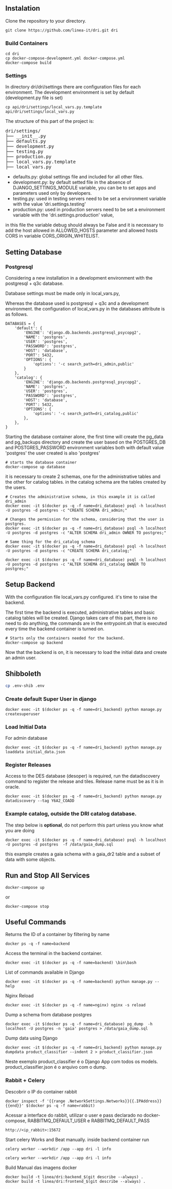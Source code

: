 ## Instalation

Clone the repository to your directory.

```
git clone https://github.com/linea-it/dri.git dri

```

### Build Containers

```
cd dri
cp docker-compose-development.yml docker-compose.yml
docker-compose build
```

### Settings

In directory dri/dri/settings there are configuration files for each environment.
The development environment is set by default (development.py file is set)

```
cp api/dri/settings/local_vars.py.template api/dri/settings/local_vars.py
```

The structure of this part of the project is:
<pre>
dri/settings/
├── __init__.py
├── defaults.py
├── development.py
├── testing.py
├── production.py
├── local_vars.py.template
├── local_vars.py
</pre>

* defaults.py: global settings file and included for all other files.
* development.py: by default setted file in the absence of DJANGO_SETTINGS_MODULE variable, you can be to set apps and parameters used only by developers.
* testing.py: used in testing servers need to be set a environment variable with the value 'dri.settings.testing'
* production.py: used in production servers need to be set a environment variable with the 'dri.settings.production' value,

 in this file the variable debug should always be False and it is necessary to add the host allowed in ALLOWED_HOSTS
 parameter and allowed hosts CORS in variable CORS_ORIGIN_WHITELIST.

## Setting Database

###  Postgresql
Considering a new installation in a development environment with the postgresql + q3c database.

Database settings must be made only in local_vars.py,

Whereas the database used is postgresql + q3c and a development environment. the configuration of local_vars.py in the databases attribute is as follows.

```
DATABASES = {
    'default': {
        'ENGINE': 'django.db.backends.postgresql_psycopg2',
        'NAME': 'postgres',
        'USER': 'postgres',
        'PASSWORD': 'postgres',
        'HOST': 'database',
        'PORT': 5432,
        'OPTIONS': {
            'options': '-c search_path=dri_admin,public'
        }
    },
    'catalog': {
        'ENGINE': 'django.db.backends.postgresql_psycopg2',
        'NAME': 'postgres',
        'USER': 'postgres',
        'PASSWORD': 'postgres',
        'HOST': 'database',
        'PORT': 5432,
        'OPTIONS': {
            'options': '-c search_path=dri_catalog,public'
        },
    },
}
```

Starting the database container alone, the first time will create the pg_data and pg_backups directory and create the user based on the POSTGRES_DB and POSTGRES_PASSWORD environment variables both with default value 'postgres' the user created is also 'postgres'

```
# starts the database container
docker-compose up database
```

it is necessary to create 2 schemas, one for the administrative tables and the other for catalog tables.
in the catalog schema are the tables created by the users.

```
# Creates the administrative schema, in this example it is called dri_admin
docker exec -it $(docker ps -q -f name=dri_database) psql -h localhost -U postgres -d postgres -c "CREATE SCHEMA dri_admin;"

# Changes the permission for the schema, considering that the user is postgres.
docker exec -it $(docker ps -q -f name=dri_database) psql -h localhost -U postgres -d postgres -c "ALTER SCHEMA dri_admin OWNER TO postgres;"

# Same thing for the dri_catalog schema
docker exec -it $(docker ps -q -f name=dri_database) psql -h localhost -U postgres -d postgres -c "CREATE SCHEMA dri_catalog;"

docker exec -it $(docker ps -q -f name=dri_database) psql -h localhost -U postgres -d postgres -c "ALTER SCHEMA dri_catalog OWNER TO postgres;"

```

## Setup Backend

With the configuration file local_vars.py configured. it's time to raise the backend.

The first time the backend is executed, administrative tables and basic catalog tables will be created.
Django takes care of this part, there is no need to do anything, the commands are in the entrypoint.sh that is executed every time the backend container is turned on.

```
# Starts only the containers needed for the backend.
docker-compose up backend
```

Now that the backend is on, it is necessary to load the initial data and create an admin user.

## Shibboleth
```bash
cp .env-shib .env
```

### Create default Super User in django

```
docker exec -it $(docker ps -q -f name=dri_backend) python manage.py createsuperuser
```

### Load Initial Data

For admin database

```
docker exec -it $(docker ps -q -f name=dri_backend) python manage.py loaddata initial_data.json
```

### Register Releases

Access to the DES database (desoper) is required, run the datadiscovery command to register the release and tiles. Release name must be as it is in oracle.

```
docker exec -it $(docker ps -q -f name=dri_backend) python manage.py datadiscovery --tag Y6A2_COADD
```

### Example catalog, outside the DRI catalog database.

The step below is **optional**, do not perform this part unless you know what you are doing

```
docker exec -it $(docker ps -q -f name=dri_database) psql -h localhost -U postgres -d postgres  -f /data/gaia_dump.sql
```

this example creates a gaia schema with a gaia_dr2 table and a subset of data with some objects.

## Run and Stop All Services

```
docker-compose up
```

or

```
docker-compose stop
```

## Useful Commands

Returns the ID of a container by filtering by name

```
docker ps -q -f name=backend
```

Access the terminal in the backend container.

```
docker exec -it $(docker ps -q -f name=backend) \bin\bash
```

List of commands available in Django

```
docker exec -it $(docker ps -q -f name=backend) python manage.py --help
```

Nginx Reload

```
docker exec -it $(docker ps -q -f name=nginx) nginx -s reload
```

Dump a schema from database postgres

```
docker exec -it $(docker ps -q -f name=dri_database) pg_dump  -h localhost -U postgres -n 'gaia' postgres > /data/gaia_dump.sql
```

Dump data using Django

```
docker exec -it $(docker ps -q -f name=dri_backend) python manage.py dumpdata product_classifier --indent 2 > product_classifier.json
```

Neste exemplo product_classifier é o Django App com todos os models. product_classifier.json é o arquivo com o dump.

### Rabbit + Celery

Descobrir o IP do container rabbit

```
docker inspect -f '{{range .NetworkSettings.Networks}}{{.IPAddress}}{{end}}' $(docker ps -q -f name=rabbit)
```

Acessar a interface do rabbit, utilizar o user e pass declarado no docker-compose, RABBITMQ_DEFAULT_USER e RABBITMQ_DEFAULT_PASS

```
http://<ip_rabbit>:15672
```

Start celery Works and Beat manually. inside backend container run

```
celery worker --workdir /app --app dri -l info

celery worker --workdir /app --app dri -l info
```

Build Manual das imagens docker
```
docker build -t linea/dri:backend_$(git describe --always) .
docker build -t linea/dri:frontend_$(git describe --always) .
```
